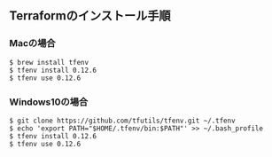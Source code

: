 ## Terraformのインストール手順
### Macの場合

```
$ brew install tfenv
$ tfenv install 0.12.6
$ tfenv use 0.12.6
```


### Windows10の場合

```$xslt
$ git clone https://github.com/tfutils/tfenv.git ~/.tfenv
$ echo 'export PATH="$HOME/.tfenv/bin:$PATH"' >> ~/.bash_profile
$ tfenv install 0.12.6
$ tfenv use 0.12.6
```

